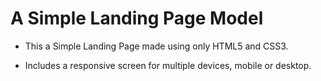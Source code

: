 # A Simple Landing Page Model

- This a Simple Landing Page made using only HTML5 and CSS3. 

- Includes a responsive screen for multiple devices, mobile or desktop.